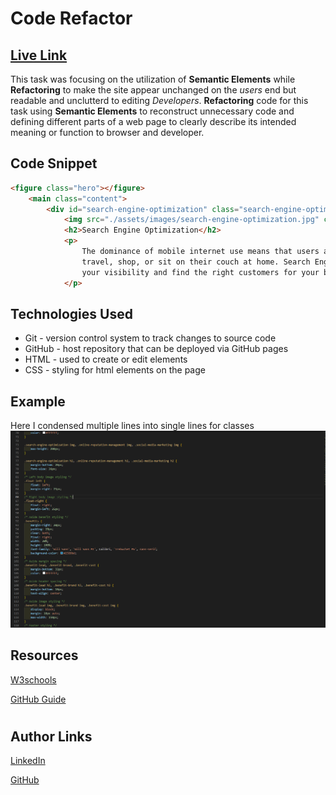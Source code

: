 # Code Refactor
## <a href="https://recioj.github.io/01code-refactor/" target="_blank">Live Link</a>

This task was focusing on the utilization of **Semantic Elements** while **Refactoring** to make the site appear unchanged on the *users* end but readable and unclutterd to editing *Developers*. **Refactoring** code for this task using **Semantic Elements** to reconstruct unnecessary code and defining different parts of a web page to clearly describe its intended meaning or function to browser and developer.

## Code Snippet
````html
<figure class="hero"></figure>
    <main class="content">
        <div id="search-engine-optimization" class="search-engine-optimization">
            <img src="./assets/images/search-engine-optimization.jpg" class="float-left" />
            <h2>Search Engine Optimization</h2>
            <p>
                The dominance of mobile internet use means that users are searching for the right business as they
                travel, shop, or sit on their couch at home. Search Engine Optimization (SEO) allows you to increase
                your visibility and find the right customers for your business.
            </p>
````
## Technologies Used
 - Git - version control system to track changes to source code
 - GitHub - host repository that can be deployed via GitHub pages
 - HTML - used to create or edit elements
 - CSS - styling for html elements on the page

## Example
Here I condensed multiple lines into single lines for classes
<img src= "https://github.com/RecioJ/01code-refactor/blob/main/assets/images/Css.png?raw=true" alt= "css screenshot">

## Resources
<a href="https://www.w3schools.com/html/" target="_blank">W3schools</a>

<a href="https://guides.github.com/features/mastering-markdown/" target="_blank">GitHub Guide</a>
#
## Author Links
<a href="https://www.linkedin.com/in/johna-recio-83a024214/" target="_blank">LinkedIn</a>

<a href="https://github.com/RecioJ" target="_blank">GitHub</a>